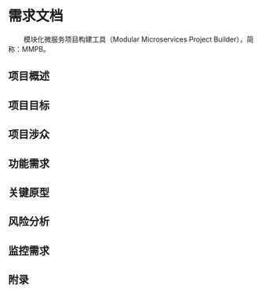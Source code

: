 # 需求文档

&nbsp;&nbsp;&nbsp;&nbsp;&nbsp;&nbsp;&nbsp;&nbsp;模块化微服务项目构建工具（Modular Microservices Project Builder），简称：MMPB。

## 项目概述

## 项目目标

## 项目涉众

## 功能需求

## 关键原型

## 风险分析

## 监控需求

## 附录
